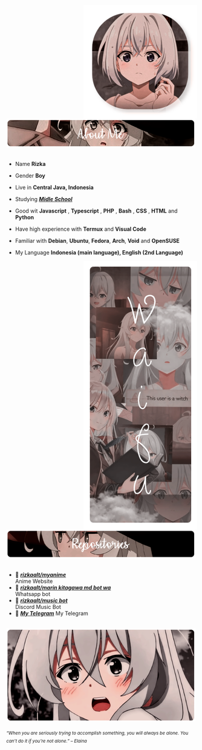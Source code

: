 <div>
<img src="./img/Profile-elaina.png" width="300" align="right" />
<br/>
<img src="./img/AboutMe-elaina.png" width="500" />
<br/>
<br/>
  
- Name **Rizka**
  
- Gender **Boy**

- Live in **Central Java, Indonesia**

- Studying  [***Midle School***](https://sekolah.data.kemdikbud.go.id/index.php/chome/profil/a0c5195a-2df5-e011-954f-81c8baf8cc6f)

- Good wit **Javascript** , **Typescript** , **PHP** , **Bash** , **CSS** , **HTML** and **Python**

- Have high experience with **Termux** and **Visual Code**
  
- Familiar with **Debian**, **Ubuntu**, **Fedora**, **Arch**, **Void** and **OpenSUSE**

- My Language  **Indonesia (main language), English (2nd Language)**
<img src="./img/Waifu-elainaa.png" width="300" align="right" />
<br/>
<img src="./img/Repo-elaina.png" width="500" />
<br/>
<br/>
  
- 📗 [***rizkaalt/myanime***](https://github.com/rizkaalt/My-Anime) <br/>
  Anime Website
- 📘 [***rizkaalt/marin kitagawa md bot wa***](https://github.com/rizkaalt/Marin-Kitagawa-MD-Bot.git) <br/>
  Whatsapp bot 
- 📙 [***rizkaalt/music bot***](https://github.com/rizkaalt/Music-bot) <br/>
  Discord Music Bot
- 📕 [***My Telegram***](https://t.me/rizka00u)
  My Telegram


<br/>
<img src="./img/banner-elainaa.png" width="500" /><br/>
  
<sub> *“When you are seriously trying to accomplish something, you will always be alone. You can’t do it if you’re not alone.” – Elaina* </sub>
<!--
<img src="https://metrics.lecoq.io/Eilaluth?template=classic&base.header=0&base.activity=0&base.community=0&base.repositories=0&base.metadata=0&repositories=1&repositories=100&repositories.batch=100&repositories.forks=false&repositories.affiliations=owner&repositories.featured=Eilaluth%2FAyano%2CEilaluth%2FKyoko%2CEilaluth%2FKanna%2CEilaluth%2FHotaru%2CEilaluth%2FMocha&config.timezone=Asia%2FJakart"  />
-->
</div>
